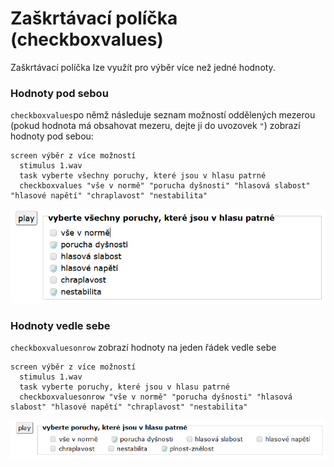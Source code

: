 # Zaškrtávací políčka \(checkboxvalues\)

Zaškrtávací políčka lze využít pro výběr více než jedné hodnoty. 

### Hodnoty pod sebou

`checkboxvalues`po němž následuje seznam možností oddělených mezerou \(pokud hodnota má obsahovat mezeru, dejte ji do uvozovek `"`\) zobrazí hodnoty pod sebou:

```text
screen výběr z více možností
  stimulus 1.wav
  task vyberte všechny poruchy, které jsou v hlasu patrné
  checkboxvalues "vše v normě" "porucha dyšnosti" "hlasová slabost" "hlasové napětí" "chraplavost" "nestabilita"
```

![](../.gitbook/assets/firefox_ch2m8h2pgr.png)

### Hodnoty vedle sebe

`checkboxvaluesonrow` zobrazí hodnoty na jeden řádek vedle sebe

```text
screen výběr z více možností
  stimulus 1.wav
  task vyberte poruchy, které jsou v hlasu patrné
  checkboxvaluesonrow "vše v normě" "porucha dyšnosti" "hlasová slabost" "hlasové napětí" "chraplavost" "nestabilita"
```

![](../.gitbook/assets/image%20%2833%29.png)


